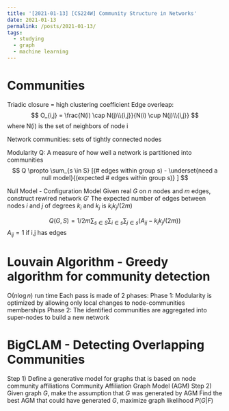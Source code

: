 ```yaml
---
title: '[2021-01-13] [CS224W] Community Structure in Networks'
date: 2021-01-13
permalink: /posts/2021-01-13/
tags:
  - studying
  - graph
  - machine learning
---
```


# Communities

Triadic closure = high clustering coefficient
Edge overleap: 
$$
O_{i,j} = \frac{N(i) \cap N(j)\\{i,j}}{N(i) \cup N(j)\\{i,j}}
$$
where N(i) is the set of neighbors of node i

Network communities: sets of tightly connected nodes

Modularity Q: A measure of how well a network is partitioned into communities
$$
Q \propto \sum_{s \in S} [(# edges within group s) - \underset{need a null model}{(expected # edges within group s)} ]
$$

Null Model - Configuration Model
Given real $G$ on $n$ nodes and $m$ edges, construct rewired network $G\prime$
The expected number of edges between nodes $i$ and $j$ of degrees $k_i$ and $k_j$ is $k_ik_j/(2m)$

$$
Q(G,S) = 1/2m \sum_{s \in S}\sum_{i \in s} \sum_{j \in s} (A_{ij} - k_ik_j/(2m))
$$
$A_{ij} = 1$ if i,j has edges

# Louvain Algorithm - Greedy algorithm for community detection
O($n\log n$) run time
Each pass is made of 2 phases:
Phase 1: Modularity is optimized by allowing only local changes to node-communities memberships
Phase 2: The identified communities are aggregated into super-nodes to build a new network

# BigCLAM - Detecting Overlapping Communities
Step 1)
Define a generative model for graphs that is based on node community affiliations
Community Affiliation Graph Model (AGM)
Step 2)
Given graph $G$, make the assumption that $G$ was generated by AGM
Find the best AGM that could have generated $G$, maximize graph likelihood $P(G|F)$